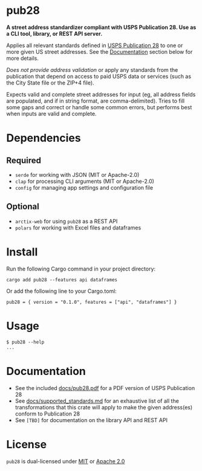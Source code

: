 # pub28
**A street address standardizer compliant with USPS Publication 28. Use as a CLI tool, library, or REST API server.**

Applies all relevant standards defined in [USPS Publication 28](https://pe.usps.com/text/pub28/welcome.htm) to one or more given US street addresses. See the [Documentation](#Documentation) section below for more details.

*Does not provide address validation* or apply any standards from the publication that depend on access to paid USPS data or services (such as the City State file or the ZIP+4 file).

Expects valid and complete street addresses for input (eg, all address fields are populated, and if in string format, are comma-delimited). Tries to fill some gaps and correct or handle some common errors, but performs best when inputs are valid and complete.

# Dependencies
## Required
* `serde` for working with JSON (MIT or Apache-2.0)
* `clap` for processing CLI arguments (MIT or Apache-2.0)
* `config` for managing app settings and configuration file
## Optional
* `arctix-web` for using `pub28` as a REST API
* `polars` for working with Excel files and dataframes

# Install
Run the following Cargo command in your project directory:
```console
cargo add pub28 --features api dataframes
```
Or add the following line to your Cargo.toml:
```console
pub28 = { version = "0.1.0", features = ["api", "dataframes"] }
```

# Usage
```console
$ pub28 --help
...
```

# Documentation
* See the included [docs/pub28.pdf](pub28.pdf) for a PDF version of USPS Publication 28
* See [docs/supported_standards.md](supported_standards.md) for an exhaustive list of all the transformations that this crate will apply to make the given address(es) conform to Publication 28
* See `[TBD]` for documentation on the library API and REST API

# License
`pub28` is dual-licensed under [MIT](LICENSE-MIT) or [Apache 2.0](LICENSE-APACHE)